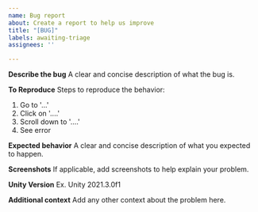 ```yaml
---
name: Bug report
about: Create a report to help us improve
title: "[BUG]"
labels: awaiting-triage
assignees: ''

---
```


**Describe the bug**
A clear and concise description of what the bug is.

**To Reproduce**
Steps to reproduce the behavior:
1. Go to '...'
2. Click on '....'
3. Scroll down to '....'
4. See error

**Expected behavior**
A clear and concise description of what you expected to happen.

**Screenshots**
If applicable, add screenshots to help explain your problem.

**Unity Version**
 Ex. Unity 2021.3.0f1

**Additional context**
Add any other context about the problem here.
